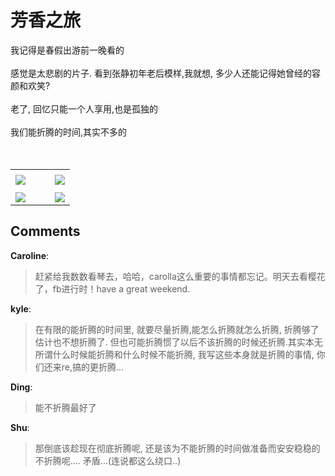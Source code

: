 # 芳香之旅

<div id="msgcns!B37A52AAF181A958!843" class="bvMsg"><div>我记得是春假出游前一晚看的</div>
<div> </div>
<div>感觉是太悲剧的片子. 看到张静初年老后模样,我就想, 多少人还能记得她曾经的容颜和欢笑?</div>
<div> </div>
<div>老了, 回忆只能一个人享用,也是孤独的</div>
<div> </div>
<div>
<div>我们能折腾的时间,其实不多的</div>
<div> </div>
<div> </div></div></div><table cellspacing="0" border="0"><tr><td></td></tr><tr><td valign="top"><a href="http://blufiles.storage.live.com/y1pVVWGNinptGFlt88NlW_FlK3CEbkKJfzw7lfKaO0KHk1I3mCP0D4G2Ib4j_NfLkoQd3Ueo-u2Lmw" target="_blank" rel="WLPP;url=http://blufiles.storage.live.com/y1pVVWGNinptGFlt88NlW_FlK3CEbkKJfzw7lfKaO0KHk1I3mCP0D4G2Ib4j_NfLkoQd3Ueo-u2Lmw;cnsid=cns&#033;B37A52AAF181A958&#033;847"><img src="http://blufiles.storage.live.com/y1pVVWGNinptGFlt88NlW_FlMsbx5EUXb_k31UgN6wBokftyaaINUqqrdNp020DOwRV_viQwPR73mo" border="0" /></a></td><td width="15"></td><td valign="top"><a href="http://blufiles.storage.live.com/y1pc8ovEmyut3WweynbwwMUtY5gowxofpVMm8QYlK4oBO-2zDjh58OmAKn34Qj8aubHA4fm5xiQXPk" target='_blank' rel="WLPP;url=http://blufiles.storage.live.com/y1pc8ovEmyut3WweynbwwMUtY5gowxofpVMm8QYlK4oBO-2zDjh58OmAKn34Qj8aubHA4fm5xiQXPk;cnsid=cns&#033;B37A52AAF181A958&#033;844"><img src="http://blufiles.storage.live.com/y1pc8ovEmyut3WweynbwwMUtfylYPrJdRK2_qeWYsETPal28X75SMUrSukYTKSoUguR9bACjcoO558" border="0" /></a></td></tr><tr><td></td></tr><tr><td valign="top"><a href="http://blufiles.storage.live.com/y1pc8ovEmyut3Ux0GDJiEX6R4QhOyL5L8hcyop92NAb5ilmbxDlGwAXKR75Temg2L9V8l_IP_LwFjI" target="_blank" rel="WLPP;url=http://blufiles.storage.live.com/y1pc8ovEmyut3Ux0GDJiEX6R4QhOyL5L8hcyop92NAb5ilmbxDlGwAXKR75Temg2L9V8l_IP_LwFjI;cnsid=cns&#033;B37A52AAF181A958&#033;845"><img src="http://blufiles.storage.live.com/y1pc8ovEmyut3Ux0GDJiEX6R8FhqpAGEaZuNuDPpjbK9XAA0GeH9uSE-IJ7K0bDaWR3VndV8GUbrg0" border="0" /></a></td><td width="15"></td><td valign="top"><a href="http://blufiles.storage.live.com/y1pyvSOWCxU6jgWMD1kMJy29n7AtBchhDhxPfbLu95QbNtXFoFlHY-j9DXGZdcxtDGSxWGV44XL4FM" target='_blank' rel="WLPP;url=http://blufiles.storage.live.com/y1pyvSOWCxU6jgWMD1kMJy29n7AtBchhDhxPfbLu95QbNtXFoFlHY-j9DXGZdcxtDGSxWGV44XL4FM;cnsid=cns&#033;B37A52AAF181A958&#033;846"><img src="http://blufiles.storage.live.com/y1pyvSOWCxU6jgWMD1kMJy29i932K1N8dkIeBqSgtDZKvwnJZiXPZSnUZvmYCw4zOiFbDZNCiSnkbw" border="0" /></a></td></tr></table>

## Comments

**Caroline**:
> 赶紧给我数数看琴去，哈哈，carolla这么重要的事情都忘记。明天去看樱花了，fb进行时！have a great weekend.

**kyle**:
> 在有限的能折腾的时间里, 就要尽量折腾,能怎么折腾就怎么折腾, 折腾够了估计也不想折腾了. 但也可能折腾惯了以后不该折腾的时候还折腾.其实本无所谓什么时候能折腾和什么时候不能折腾, 我写这些本身就是折腾的事情, 你们还来re,搞的更折腾...
 
 
 
 

**Ding**:
> 能不折腾最好了
 

**Shu**:
> 那倒底该趁现在彻底折腾呢, 还是该为不能折腾的时间做准备而安安稳稳的不折腾呢....
矛盾...(连说都这么绕口..)

